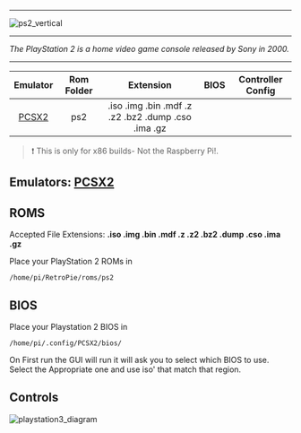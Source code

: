 ***
![ps2_vertical](https://cloud.githubusercontent.com/assets/10035308/18609396/53f3a13a-7cbe-11e6-85bd-cf96a8d15034.png)
***
_The PlayStation 2 is a home video game console released by Sony in 2000._
***

| Emulator | Rom Folder | Extension | BIOS |  Controller Config |
| :---: | :---: | :---: | :---: | :---: |
| [PCSX2](http://pcsx2.net/) | ps2  | .iso .img .bin .mdf .z .z2 .bz2 .dump .cso .ima .gz |  |  |

> :exclamation: This is only for x86 builds- Not the Raspberry Pi!.

## Emulators: [PCSX2](http://pcsx2.net/)

## ROMS
Accepted File Extensions: **.iso .img .bin .mdf .z .z2 .bz2 .dump .cso .ima .gz**

Place your PlayStation 2 ROMs in 
```
/home/pi/RetroPie/roms/ps2
```

## BIOS
Place your Playstation 2 BIOS in 
```
/home/pi/.config/PCSX2/bios/
```
On First run the GUI will run it will ask you to select which BIOS to use.  Select the Appropriate one and use iso' that match that region. 
## Controls

![playstation3_diagram](https://cloud.githubusercontent.com/assets/10035308/16599634/7f353148-42c0-11e6-9023-dbaf074bc933.png)